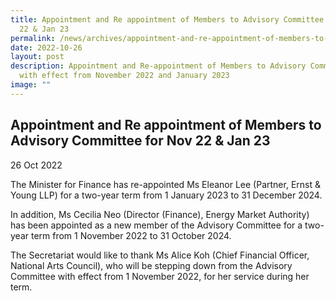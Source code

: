 ```yaml
---
title: Appointment and Re appointment of Members to Advisory Committee for Nov
  22 & Jan 23
permalink: /news/archives/appointment-and-re-appointment-of-members-to-advisory-committee-2022/
date: 2022-10-26
layout: post
description: Appointment and Re-appointment of Members to Advisory Committee
  with effect from November 2022 and January 2023
image: ""
---
```

Appointment and Re appointment of Members to Advisory Committee for Nov 22 & Jan 23
---------------------------------------------------------------------------------------------------------------

26 Oct 2022

The Minister for Finance has re-appointed Ms Eleanor Lee (Partner, Ernst & Young LLP) for a two-year term from 1 January 2023 to 31 December 2024.

In addition, Ms Cecilia Neo (Director (Finance), Energy Market Authority) has been appointed as a new member of the Advisory Committee for a two-year term from 1 November 2022 to 31 October 2024.

The Secretariat would like to thank Ms Alice Koh (Chief Financial Officer, National Arts Council), who will be stepping down from the Advisory Committee with effect from 1 November 2022, for her service during her term.